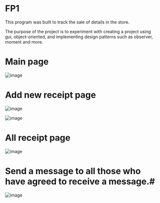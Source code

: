 # FP1
This program was built to track the sale of details in the store.

The purpose of the project is to experiment with creating a project using gui, object-oriented, and implementing design patterns such as observer, moment and more.

# Main page #

![image](https://user-images.githubusercontent.com/62293316/161994027-67b27404-d57f-45bb-ae3c-8e773106a0ba.png)


# Add new receipt page #

![image](https://user-images.githubusercontent.com/62293316/161994937-8612565c-d5e9-4da8-83ca-0173fc1ce7af.png)

![image](https://user-images.githubusercontent.com/62293316/161995260-f9452bce-ee50-4a21-9a21-9459c231af44.png)
# All receipt page #
![image](https://user-images.githubusercontent.com/62293316/161995925-5a078e29-5fc8-46a2-8907-3cc26be974be.png)

# Send a message to all those who have agreed to receive a message.#


![image](https://user-images.githubusercontent.com/62293316/161996238-10d82123-c964-49da-933e-9f6582040f81.png)


